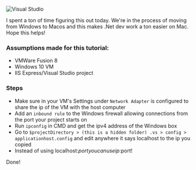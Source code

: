 ![Visual Studio](~posts/access_localhost_from_vm_in_host_computer/vs.png)

I spent a ton of time figuring this out today. We're in the process of moving from Windows to Macos and this makes .Net dev work a ton easier on Mac. Hope this helps! 

### Assumptions made for this tutorial:
* VMWare Fusion 8
* Windows 10 VM
* IIS Express/Visual Studio project 

### Steps 
* Make sure in your VM's Settings under `Network Adapter` is configured to share the ip of the VM with the host computer
* Add an `inbound rule` to the Windows firewall allowing connections from the port your project starts on
* Run `ipconfig` in CMD and get the ipv4 address of the Windows box
* Go to `$projectDirectory > (this is a hidden folder) .vs > config > applicationhost.config` and edit anywhere it says localhost to the ip you copied
* Instead of using localhost:$port you can use ip:$port!

Done! 